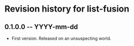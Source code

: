# Revision history for list-fusion

## 0.1.0.0  -- YYYY-mm-dd

* First version. Released on an unsuspecting world.
